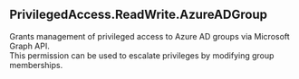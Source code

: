 ## PrivilegedAccess.ReadWrite.AzureADGroup

Grants management of privileged access to Azure AD groups via Microsoft Graph API.  
This permission can be used to escalate privileges by modifying group memberships.
